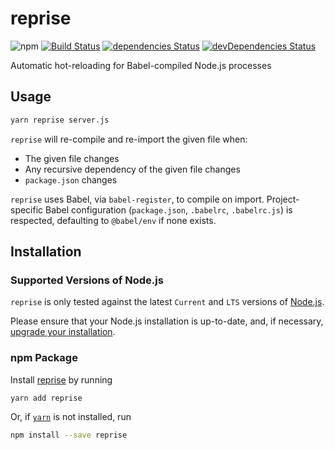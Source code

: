 # reprise
![npm](https://img.shields.io/npm/v/reprise.svg)
[![Build Status](https://travis-ci.org/splayd/reprise.svg?branch=master)](https://travis-ci.org/splayd/reprise)
[![dependencies Status](https://david-dm.org/splayd/reprise/status.svg)](https://david-dm.org/splayd/reprise)
[![devDependencies Status](https://david-dm.org/splayd/reprise/dev-status.svg)](https://david-dm.org/splayd/reprise?type=dev)

Automatic hot-reloading for Babel-compiled Node.js processes

## Usage
```sh
yarn reprise server.js
```

`reprise` will re-compile and re-import the given file when:

- The given file changes
- Any recursive dependency of the given file changes
- `package.json` changes

`reprise` uses Babel, via `babel-register`, to compile on import.
Project-specific Babel configuration (`package.json`, `.babelrc`, `.babelrc.js`)
is respected, defaulting to `@babel/env` if none exists.

## Installation

### Supported Versions of Node.js
`reprise` is only tested against the latest `Current` and `LTS` versions of
[Node.js](https://nodejs.org/en/).

Please ensure that your Node.js installation is up-to-date, and, if necessary,
[upgrade your installation](https://nodejs.org/en/download/package-manager/).

### npm Package
Install [reprise](https://yarnpkg.com/en/package/reprise)
by running

```sh
yarn add reprise
```

Or, if [`yarn`](https://yarnpkg.com/en/) is not installed, run

```sh
npm install --save reprise
```
